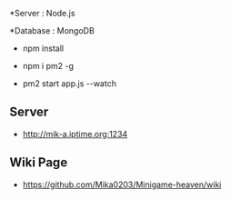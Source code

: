 *Server : Node.js

*Database : MongoDB

* npm install

* npm i pm2 -g

* pm2 start app.js --watch

## Server

* http://mik-a.iptime.org:1234


## Wiki Page

* https://github.com/Mika0203/Minigame-heaven/wiki
